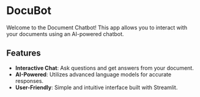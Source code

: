 # DocuBot

Welcome to the Document Chatbot! This app allows you to interact with your documents using an AI-powered chatbot.

## Features

- **Interactive Chat**: Ask questions and get answers from your document.
- **AI-Powered**: Utilizes advanced language models for accurate responses.
- **User-Friendly**: Simple and intuitive interface built with Streamlit.

